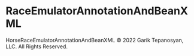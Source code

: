 # RaceEmulatorAnnotationAndBeanXML

HorseRaceEmulatorAnnotationAndBeanXML © 2022 Garik Tepanosyan, LLC. All Rights Reserved.
